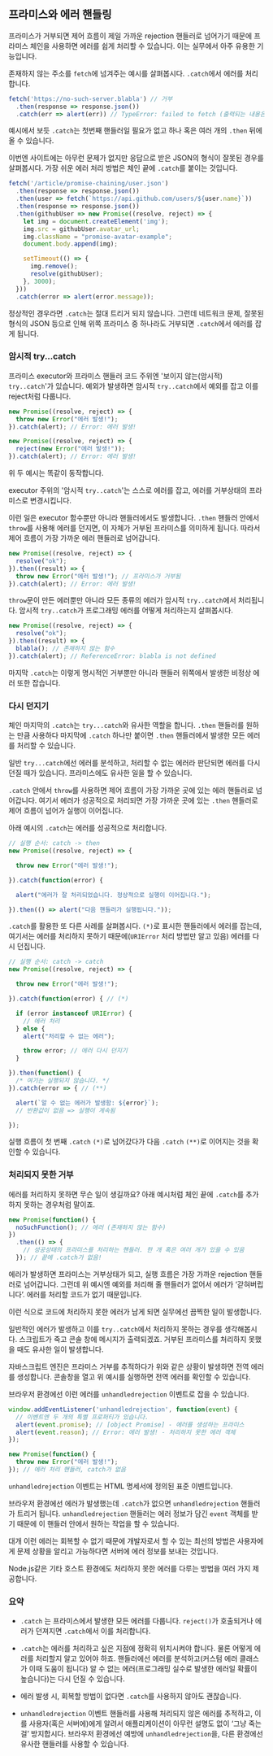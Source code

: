 ## 프라미스와 에러 핸들링


프라미스가 거부되면 제어 흐름이 제일 가까운 rejection 핸들러로 넘어가기 때문에 프라미스 체인을 사용하면 에러를 쉽게 처리할 수 있습니다. 이는 실무에서 아주 유용한 기능입니다.

존재하지 않는 주소를 `fetch`에 넘겨주는 예시를 살펴봅시다. ``.catch``에서 에러를 처리합니다.
```javascript
fetch('https://no-such-server.blabla') // 거부
  .then(response => response.json())
  .catch(err => alert(err)) // TypeError: failed to fetch (출력되는 내용은 다를 수 있음)
```

예시에서 보듯 `.catch`는 첫번째 핸들러일 필요가 없고 하나 혹은 여러 개의 `.then` 뒤에 올 수 있습니다.


이번엔 사이트에는 아무런 문제가 없지만 응답으로 받은 JSON의 형식이 잘못된 경우를 살펴봅시다. 가장 쉬운 에러 처리 방법은 체인 끝에 `.catch`를 붙이는 것입니다.


```javascript
fetch('/article/promise-chaining/user.json')
  .then(response => response.json())
  .then(user => fetch(`https://api.github.com/users/${user.name}`))
  .then(response => response.json())
  .then(githubUser => new Promise((resolve, reject) => {
    let img = document.createElement('img');
    img.src = githubUser.avatar_url;
    img.className = "promise-avatar-example";
    document.body.append(img);

    setTimeout(() => {
      img.remove();
      resolve(githubUser);
    }, 3000);
  }))
  .catch(error => alert(error.message));
```


정상적인 경우라면 `.catch`는 절대 트리거 되지 않습니다. 그런데 네트워크 문제, 잘못된 형식의 JSON 등으로 인해 위쪽 프라미스 중 하나라도 거부되면 `.catch`에서 에러를 잡게 됩니다.


### 암시적 try...catch

프라미스 executor와 프라미스 핸들러 코드 주위엔 '보이지 않는(암시적) `try..catch`'가 있습니다. 예외가 발생하면 암시적 `try..catch`에서 예외를 잡고 이를 reject처럼 다룹니다.


```javascript
new Promise((resolve, reject) => {
  throw new Error("에러 발생!");
}).catch(alert); // Error: 에러 발생!
```

```javascript
new Promise((resolve, reject) => {
  reject(new Error("에러 발생!"));
}).catch(alert); // Error: 에러 발생!
```

위 두 예시는 똑같이 동작합니다.

executor 주위의 '암시적 `try..catch`'는 스스로 에러를 잡고, 에러를 거부상태의 프라미스로 변경시킵니다.


이런 일은 executor 함수뿐만 아니라 핸들러에서도 발생합니다. `.then` 핸들러 안에서 `throw`를 사용해 에러를 던지면, 이 자체가 거부된 프라미스를 의미하게 됩니다. 따라서 제어 흐름이 가장 가까운 에러 핸들러로 넘어갑니다.


```javascript
new Promise((resolve, reject) => {
  resolve("ok");
}).then((result) => {
  throw new Error("에러 발생!"); // 프라미스가 거부됨
}).catch(alert); // Error: 에러 발생!
```

`throw`문이 만든 에러뿐만 아니라 모든 종류의 에러가 암시적 `try..catch`에서 처리됩니다. 암시적 `try..catch`가 프로그래밍 에러를 어떻게 처리하는지 살펴봅시다.

```javascript
new Promise((resolve, reject) => {
  resolve("ok");
}).then((result) => {
  blabla(); // 존재하지 않는 함수
}).catch(alert); // ReferenceError: blabla is not defined
```

마지막 `.catch`는 이렇게 명시적인 거부뿐만 아니라 핸들러 위쪽에서 발생한 비정상 에러 또한 잡습니다.


### 다시 던지기

체인 마지막의 `.catch`는 `try...catch`와 유사한 역할을 합니다. `.then` 핸들러를 원하는 만큼 사용하다 마지막에 `.catch` 하나만 붙이면 `.then` 핸들러에서 발생한 모든 에러를 처리할 수 있습니다.

일반 `try...catch`에선 에러를 분석하고, 처리할 수 없는 에러라 판단되면 에러를 다시 던질 때가 있습니다. 프라미스에도 유사한 일을 할 수 있습니다.

`.catch` 안에서 `throw`를 사용하면 제어 흐름이 가장 가까운 곳에 있는 에러 핸들러로 넘어갑니다. 여기서 에러가 성공적으로 처리되면 가장 가까운 곳에 있는 `.then` 핸들러로 제어 흐름이 넘어가 실행이 이어집니다.

아래 예시의 `.catch`는 에러를 성공적으로 처리합니다.

```javascript
// 실행 순서: catch -> then
new Promise((resolve, reject) => {

  throw new Error("에러 발생!");

}).catch(function(error) {

  alert("에러가 잘 처리되었습니다. 정상적으로 실행이 이어집니다.");

}).then(() => alert("다음 핸들러가 실행됩니다."));
```


`.catch`를 활용한 또 다른 사례를 살펴봅시다. `(*)`로 표시한 핸들러에서 에러를 잡는데, 여기서는 에러를 처리하지 못하기 때문에(`URIError` 처리 방법만 알고 있음) 에러를 다시 던집니다.


```javascript
// 실행 순서: catch -> catch
new Promise((resolve, reject) => {

  throw new Error("에러 발생!");

}).catch(function(error) { // (*)

  if (error instanceof URIError) {
    // 에러 처리
  } else {
    alert("처리할 수 없는 에러");

    throw error; // 에러 다시 던지기
  }

}).then(function() {
  /* 여기는 실행되지 않습니다. */
}).catch(error => { // (**)

  alert(`알 수 없는 에러가 발생함: ${error}`);
  // 반환값이 없음 => 실행이 계속됨

});
```

실행 흐름이 첫 번째 `.catch` `(*)`로 넘어갔다가 다음 `.catch` `(**)`로 이어지는 것을 확인할 수 있습니다.





### 처리되지 못한 거부


에러를 처리하지 못하면 무슨 일이 생길까요? 아래 예시처럼 체인 끝에 `.catch`를 추가하지 못하는 경우처럼 말이죠.

```javascript
new Promise(function() {
  noSuchFunction(); // 에러 (존재하지 않는 함수)
})
  .then(() => {
    // 성공상태의 프라미스를 처리하는 핸들러. 한 개 혹은 여러 개가 있을 수 있음
  }); // 끝에 .catch가 없음!
```

에러가 발생하면 프라미스는 거부상태가 되고, 실행 흐름은 가장 가까운 rejection 핸들러로 넘어갑니다. 그런데 위 예시엔 예외를 처리해 줄 핸들러가 없어서 에러가 ‘갇혀버립니다’. 에러를 처리할 코드가 없기 때문입니다.

이런 식으로 코드에 처리하지 못한 에러가 남게 되면 실무에선 끔찍한 일이 발생합니다.

일반적인 에러가 발생하고 이를 `try..catch`에서 처리하지 못하는 경우를 생각해봅시다. 스크립트가 죽고 콘솔 창에 메시지가 출력되겠죠. 거부된 프라미스를 처리하지 못했을 때도 유사한 일이 발생합니다.

자바스크립트 엔진은 프라미스 거부를 추적하다가 위와 같은 상황이 발생하면 전역 에러를 생성합니다. 콘솔창을 열고 위 예시를 실행하면 전역 에러를 확인할 수 있습니다.

브라우저 환경에선 이런 에러를 `unhandledrejection` 이벤트로 잡을 수 있습니다.


```javascript
window.addEventListener('unhandledrejection', function(event) {
  // 이벤트엔 두 개의 특별 프로퍼티가 있습니다.
  alert(event.promise); // [object Promise] - 에러를 생성하는 프라미스
  alert(event.reason); // Error: 에러 발생! - 처리하지 못한 에러 객체
});

new Promise(function() {
  throw new Error("에러 발생!");
}); // 에러 처리 핸들러, catch가 없음
```

`unhandledrejection` 이벤트는 HTML 명세서에 정의된 표준 이벤트입니다.

브라우저 환경에선 에러가 발생했는데 `.catch`가 없으면 `unhandledrejection` 핸들러가 트리거 됩니다. `unhandledrejection` 핸들러는 에러 정보가 담긴 `event` 객체를 받기 때문에 이 핸들러 안에서 원하는 작업을 할 수 있습니다.

대개 이런 에러는 회복할 수 없기 때문에 개발자로서 할 수 있는 최선의 방법은 사용자에게 문제 상황을 알리고 가능하다면 서버에 에러 정보를 보내는 것입니다.

Node.js같은 기타 호스트 환경에도 처리하지 못한 에러를 다루는 방법을 여러 가지 제공합니다.



### 요약

- `.catch` 는 프라미스에서 발생한 모든 에러를 다룹니다. `reject()`가 호출되거나 에러가 던져지면 `.catch`에서 이를 처리합니다.

- `.catch`는 에러를 처리하고 싶은 지점에 정확히 위치시켜야 합니다. 물론 어떻게 에러를 처리할지 알고 있어야 하죠. 핸들러에선 에러를 분석하고(커스텀 에러 클래스가 이때 도움이 됩니다) 알 수 없는 에러(프로그래밍 실수로 발생한 에러일 확률이 높습니다)는 다시 던질 수 있습니다.

- 에러 발생 시, 회복할 방법이 없다면 `.catch`를 사용하지 않아도 괜찮습니다.

- `unhandledrejection` 이벤트 핸들러를 사용해 처리되지 않은 에러를 추적하고, 이를 사용자(혹은 서버에)에게 알려서 애플리케이션이 아무런 설명도 없이 ‘그냥 죽는걸’ 방지합시다. 브라우저 환경에선 예방에 `unhandledrejection`을, 다른 환경에선 유사한 핸들러를 사용할 수 있습니다.